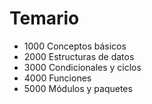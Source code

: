 # Temario

- 1000 Conceptos básicos
- 2000 Estructuras de datos
- 3000 Condicionales y ciclos
- 4000 Funciones
- 5000 Módulos y paquetes
